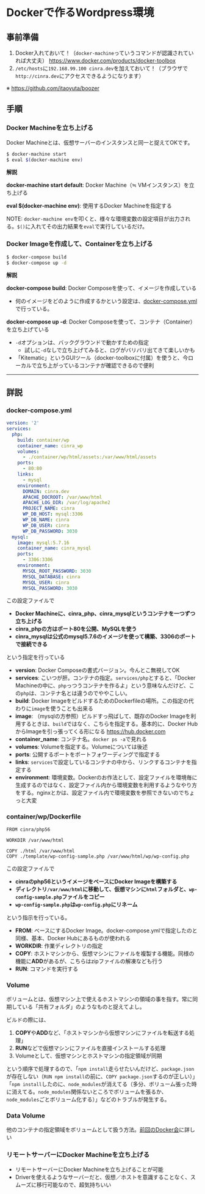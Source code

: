 # Dockerで作るWordpress環境

## 事前準備

1. Docker入れておいて！（`docker-machine`っていうコマンドが認識されていれば大丈夫） https://www.docker.com/products/docker-toolbox
1. `/etc/hosts`に`192.168.99.100 cinra.dev`を加えておいて！（ブラウザで`http://cinra.dev`にアクセスできるようになります）

※ https://github.com/itaoyuta/boozer

## 手順

### Docker Machineを立ち上げる

Docker Machineとは、仮想サーバーのインスタンスと同一と捉えてOKです。

```sh
$ docker-machine start
$ eval $(docker-machine env)
```

**解説**

**docker-machine start default**: Docker Machine（≒ VMインスタンス）を立ち上げる

**eval $(docker-machine env)**: 使用するDocker Machineを指定する

NOTE: `docker-machine env`を叩くと、様々な環境変数の設定項目が出力される。`$()`に入れてその出力結果を`eval`で実行しているだけ。

### Docker Imageを作成して、Containerを立ち上げる

```sh
$ docker-compose build
$ docker-compose up -d
```

**解説**

**docker-compose build**: Docker Composeを使って、イメージを作成している

- 何のイメージをどのように作成するかという設定は、[docker-compose.yml](https://github.com/cinra/wp-docker/blob/master/docker-compose.yml)で行っている。

**docker-compose up -d**: Docker Composeを使って、コンテナ（Container）を立ち上げている

- `-d`オプションは、バックグラウンドで動かすための指定
  - 試しに`-d`なしで立ち上げてみると、ログがバリバリ出てきて楽しいかも
- 「Kitematic」というGUIツール（docker-toolboxに付属）を使うと、今ローカルで立ち上がっているコンテナが確認できるので便利

---

## 詳説

### docker-compose.yml

```yml
version: '2'
services:
  php:
    build: container/wp
    container_name: cinra_wp
    volumes:
      - ./container/wp/html/assets:/var/www/html/assets
    ports:
      - 80:80
    links:
      - mysql
    environment:
      DOMAIN: cinra.dev
      APACHE_DOCROOT: /var/www/html
      APACHE_LOG_DIR: /var/log/apache2
      PROJECT_NAME: cinra
      WP_DB_HOST: mysql:3306
      WP_DB_NAME: cinra
      WP_DB_USER: cinra
      WP_DB_PASSWORD: 3030
  mysql:
    image: mysql:5.7.16
    container_name: cinra_mysql
    ports:
      - 3306:3306
    environment:
      MYSQL_ROOT_PASSWORD: 3030
      MYSQL_DATABASE: cinra
      MYSQL_USER: cinra
      MYSQL_PASSWORD: 3030
```

この設定ファイルで

- **Docker Machineに、cinra_php、cinra_mysqlというコンテナを一つずつ立ち上げる**
- **cinra_phpの方はポート80を公開、MySQLを使う**
- **cinra_mysqlは公式のmysql5.7.6のイメージを使って構築、3306のポートで接続できる**

という指定を行っている

- **version**: Docker Composeの書式バージョン。今んとこ無視してOK
- **services**: こいつが肝。コンテナの指定。`services/php`とすると、「Docker Machineの中に、`php`っつうコンテナを作るよ」という意味なんだけど、この`php`は、コンテナ名とは違うのでややこしい。
- **build**: Docker ImageをビルドするためのDockerfileの場所。この指定の代わりに`image`を使うことも出来る
- **image**: （mysqlの方参照）ビルドすっ飛ばして、既存のDocker Imageを利用するときは、`build`ではなく、こちらを指定する。基本的に、Docker HubからImageを引っ張ってくる形になる https://hub.docker.com
- **container_name**: コンテナ名。`docker ps -a`で見れる
- **volumes**: Volumeを指定する。Volumeについては後述
- **ports**: 公開するポートをポートフォワーディングで指定する
- **links**: `services`で設定しているコンテナの中から、リンクするコンテナを指定する
- **environment**: 環境変数。Dockerのお作法として、設定ファイルを環境毎に生成するのではなく、設定ファイル内から環境変数を利用するようなやり方をする。nginxとかは、設定ファイル内で環境変数を参照できないのでちょっと大変

### container/wp/Dockerfile

```
FROM cinra/php56

WORKDIR /var/www/html

COPY ./html /var/www/html
COPY ./template/wp-config-sample.php /var/www/html/wp/wp-config.php
```

この設定ファイルで

- **cinraのphp56というイメージをベースにDocker Imageを構築する**
- **ディレクトリ`/var/www/html`に移動して、仮想マシンに`html`フォルダと、`wp-config-sample.php`ファイルをコピー**
- **`wp-config-sample.php`は`wp-config.php`にリネーム**

という指示を行っている。

- **FROM**: ベースにするDocker Image。docker-compose.ymlで指定したのと同様、基本、Docker Hubにあるものが使われる
- **WORKDIR**: 作業ディレクトリの指定
- **COPY**: ホストマシンから、仮想マシンにファイルを複製する機能。同様の機能に**ADD**があるが、こちらはzipファイルの解凍なども行う
- **RUN**: コマンドを実行する

### Volume

ボリュームとは、仮想マシン上で使えるホストマシンの領域の事を指す。常に同期している「共有フォルダ」のようなものと捉えてよし。

ビルドの際には、

1. **COPY**や**ADD**など、「ホストマシンから仮想マシンにファイルを転送する処理」
1. **RUN**などで仮想マシンにファイルを直接インストールする処理
1. Volumeとして、仮想マシンとホストマシンの指定領域が同期

という順序で処理するので、「`npm install`走らせたいんだけど、`package.json`が存在しない（`RUN npm install`の前に、`COPY package.json`するのが正しい）」「`npm install`したのに、`node_modules`が消えてる（多分、ボリューム張った時に消えてる。`node_modules`関係ないところでボリュームを張るか、`node_modules`ごとボリューム化する）」などのトラブルが発生する。

### Data Volume

他のコンテナの指定領域をボリュームとして扱う方法。[前回のDocker会](https://github.com/itaoyuta/boozer)に詳しい

### リモートサーバーにDocker Machineを立ち上げる

- リモートサーバーにDocker Machineを立ち上げることが可能
- Driverを使えるようなサーバーだと、仮想／ホストを意識することなく、スムーズに移行可能なので、超気持ちいい